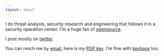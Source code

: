 ```yaml
---
layout: about
---
```


I do threat analysis, security research and engineering that follows it in a
security operation center.
I'm a huge fan of [opensource](https://github.com/ilyaglow).

I post mostly on [twitter](https://twitter.com/ilyaglotov).

You can reach me by [email](mailto:ilya@ilyaglotov.com),
here is my [PGP key](https://keybase.io/ilyaglotov/pgp_keys.asc).
I'm fine with [keybase](https://keybase.io/ilyaglotov) too.
